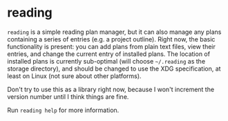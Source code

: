# reading
`reading` is a simple reading plan manager, but it can also manage any plans containing a series of entries (e.g. a project outline).
Right now, the basic functionality is present: you can add plans from plain text files, view their entries, and change the current entry of installed plans.
The location of installed plans is currently sub-optimal (will choose `~/.reading` as the storage directory), and should be changed to use the XDG specification, at least on Linux (not sure about other platforms).

Don't try to use this as a library right now, because I won't increment the version number until I think things are fine.

Run `reading help` for more information.
